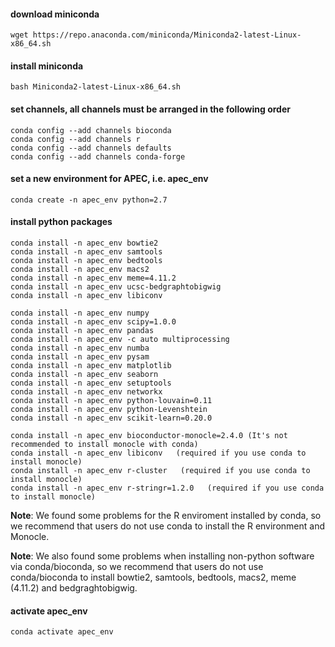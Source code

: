 
#### download miniconda

    wget https://repo.anaconda.com/miniconda/Miniconda2-latest-Linux-x86_64.sh

#### install miniconda

    bash Miniconda2-latest-Linux-x86_64.sh

#### set channels, all channels must be arranged in the following order

    conda config --add channels bioconda
    conda config --add channels r
    conda config --add channels defaults
    conda config --add channels conda-forge

#### set a new environment for APEC, i.e. apec_env

    conda create -n apec_env python=2.7

#### install python packages

    conda install -n apec_env bowtie2
    conda install -n apec_env samtools
    conda install -n apec_env bedtools
    conda install -n apec_env macs2
    conda install -n apec_env meme=4.11.2
    conda install -n apec_env ucsc-bedgraphtobigwig
    conda install -n apec_env libiconv

    conda install -n apec_env numpy
    conda install -n apec_env scipy=1.0.0
    conda install -n apec_env pandas
    conda install -n apec_env -c auto multiprocessing
    conda install -n apec_env numba
    conda install -n apec_env pysam
    conda install -n apec_env matplotlib
    conda install -n apec_env seaborn
    conda install -n apec_env setuptools
    conda install -n apec_env networkx
    conda install -n apec_env python-louvain=0.11
    conda install -n apec_env python-Levenshtein
    conda install -n apec_env scikit-learn=0.20.0

    conda install -n apec_env bioconductor-monocle=2.4.0 (It's not recommended to install monocle with conda)
    conda install -n apec_env libiconv   (required if you use conda to install monocle)
    conda install -n apec_env r-cluster   (required if you use conda to install monocle)
    conda install -n apec_env r-stringr=1.2.0   (required if you use conda to install monocle)

**Note**: We found some problems for the R enviroment installed by conda, so we recommend that users do not use conda to install the R environment and Monocle.

**Note**: We also found some problems when installing non-python software via conda/bioconda, so we recommend that users do not use conda/bioconda to install bowtie2, samtools, bedtools, macs2, meme (4.11.2) and bedgraghtobigwig.

#### activate apec_env

    conda activate apec_env
